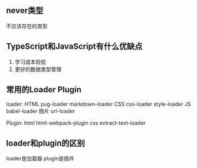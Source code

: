 ## never类型
不应该存在的类型

## TypeScript和JavaScript有什么优缺点
1. 学习成本较低
2. 更好的数据类型管理

## 常用的Loader Plugin
loader:
HTML pug-loader markdown-loader
CSS css-loader style-loader
JS babel-loader
图片 url-loader

Plugin:
html html-webpack-plugin
css extract-text-loader



## loader和plugin的区别
loader是加载器 plugin是插件